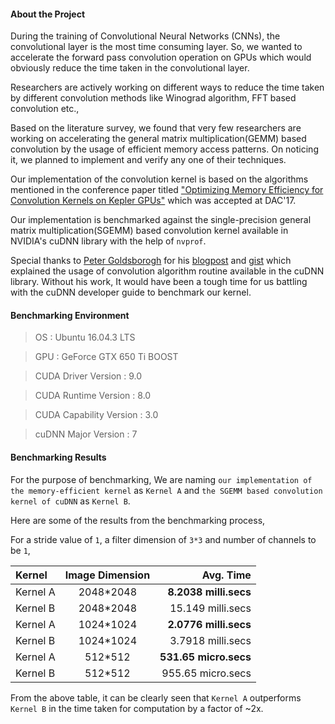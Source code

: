#### About the Project

During the training of Convolutional Neural Networks (CNNs), the convolutional layer is the most time consuming layer. So, we wanted to accelerate the forward pass convolution operation on GPUs which would obviously reduce the time taken in the convolutional layer.

Researchers are actively working on different ways to reduce the time taken by different convolution methods like Winograd algorithm, FFT based convolution etc.,

Based on the literature survey, we found that very few researchers are working on accelerating the general matrix multiplication(GEMM) based convolution by the usage of efficient memory access patterns. On noticing it, we planned to implement and verify any one of their techniques.

Our implementation of the convolution kernel is based on the algorithms mentioned in the conference paper titled ["Optimizing Memory Efficiency for Convolution Kernels on Kepler GPUs"](https://arxiv.org/abs/1705.10591) which was accepted at DAC'17.

Our implementation is benchmarked against the single-precision general matrix multiplication(SGEMM) based convolution kernel  available in NVIDIA's cuDNN library with the help of `nvprof`.

Special thanks to [Peter Goldsborogh](https://github.com/goldsborough) for his [blogpost](http://www.goldsborough.me/cuda/ml/cudnn/c++/2017/10/01/14-37-23-convolutions_with_cudnn/) and [gist](https://gist.github.com/goldsborough/865e6717e64fbae75cdaf6c9914a130d) which explained the usage of convolution algorithm routine available in the cuDNN library. Without his work, It would have been a tough time for us battling with the cuDNN developer guide to benchmark our kernel.

#### Benchmarking Environment

> OS : Ubuntu 16.04.3 LTS

> GPU : GeForce GTX 650 Ti BOOST

> CUDA Driver Version : 9.0

> CUDA Runtime Version : 8.0

> CUDA Capability Version : 3.0

> cuDNN Major Version : 7


#### Benchmarking Results
For the purpose of benchmarking, We are naming `our implementation of the memory-efficient kernel` as `Kernel A` and `the SGEMM based convolution kernel of cuDNN` as `Kernel B`.

Here are some of the results from the benchmarking process,

For a stride value of `1`, a filter dimension of `3*3` and number of channels to be `1`,


| Kernel | Image Dimension | Avg. Time|
| :--- | :---: | ---: |
| Kernel A | 2048*2048 | **8.2038 milli.secs** |
| Kernel B | 2048*2048 | 15.149 milli.secs |
| Kernel A | 1024*1024 | **2.0776 milli.secs** |
| Kernel B | 1024*1024 | 3.7918 milli.secs |
| Kernel A | 512*512 | **531.65 micro.secs** |
| Kernel B | 512*512 | 955.65 micro.secs |


From the above table, it can be clearly seen that `Kernel A` outperforms `Kernel B` in the time taken for computation by a factor of ~2x.
